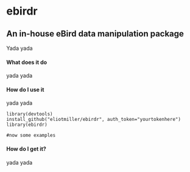 # ebirdr
## An in-house eBird data manipulation package

Yada yada

#### What does it do
yada yada

#### How do I use it
yada yada

```
library(devtools)
install_github("eliotmiller/ebirdr", auth_token="yourtokenhere")
library(ebirdr)

#now some examples
```

#### How do I get it?
yada yada
